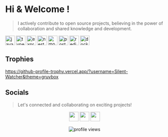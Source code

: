# Hi & Welcome !

> I actively contribute to open source projects, believing in the power of collaboration and shared knowledge and development.

<div>
  <img src="https://skillicons.dev/icons?i=javascript" height="30" alt="javascript logo"  />
  <img src="https://skillicons.dev/icons?i=typescript" height="30" alt="typescript logo"  />
  <img src="https://skillicons.dev/icons?i=express" height="30" alt="express logo"  />
  <img src="https://skillicons.dev/icons?i=nest" height="30" alt="nest logo"  />
  <img src="https://skillicons.dev/icons?i=mongodb" height="30" alt="mongodb logo"  />
  <img src="https://skillicons.dev/icons?i=postgresql" height="30" alt="postgresql logo"  />
  <img src="https://skillicons.dev/icons?i=redis" height="30" alt="redis logo"  />
  <img src="https://skillicons.dev/icons?i=docker" height="30" alt="docker logo"  />
</div>

## Trophies

https://github-profile-trophy.vercel.app/?username=Silent-Watcher&theme=gruvbox

 ## Socials
    
 >  Let's connected and collaborating on exciting projects!

 <p align="center">
       <a href="https://www.linkedin.com/in/alitte" rel="nofollow"><img src="https://skillicons.dev/icons?i=linkedin" height="30"></a>
       <a href="https://discordapp.com/users/1047559485964681369" rel="nofollow"><img src="https://skillicons.dev/icons?i=discord" height="30"></a>
       <a href="https://dev.to/silentwatcher_95" rel="nofollow"><img src="https://skillicons.dev/icons?i=devto" height="30"></a>
  </p>

<p align="center"><img src="https://komarev.com/ghpvc/?username=Silent-Watcher&amp;color=4A62C2" alt="profile views"></p>
